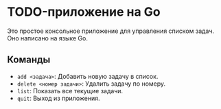 # TODO-приложение на Go

Это простое консольное приложение для управления списком задач. Оно написано на языке Go.

## Команды

- `add <задача>`: Добавить новую задачу в список.
- `delete <номер задачи>`: Удалить задачу по номеру.
- `list`: Показать все текущие задачи.
- `quit`: Выход из приложения.